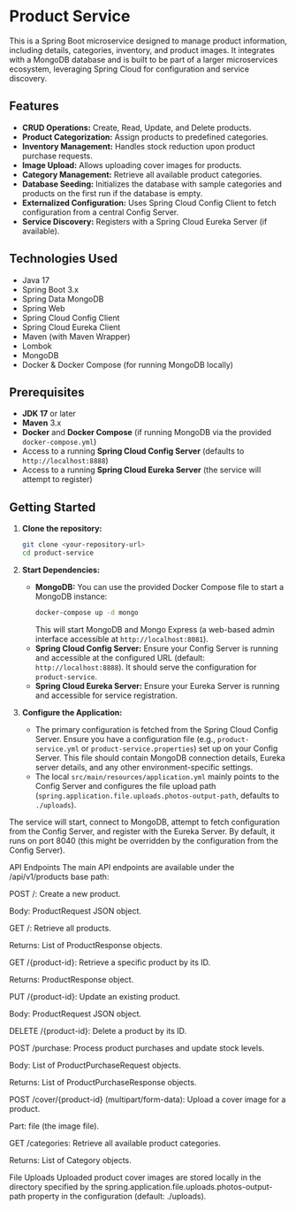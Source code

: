 # Product Service

This is a Spring Boot microservice designed to manage product information, including details, categories, inventory, and product images. It integrates with a MongoDB database and is built to be part of a larger microservices ecosystem, leveraging Spring Cloud for configuration and service discovery.

## Features

*   **CRUD Operations:** Create, Read, Update, and Delete products.
*   **Product Categorization:** Assign products to predefined categories.
*   **Inventory Management:** Handles stock reduction upon product purchase requests.
*   **Image Upload:** Allows uploading cover images for products.
*   **Category Management:** Retrieve all available product categories.
*   **Database Seeding:** Initializes the database with sample categories and products on the first run if the database is empty.
*   **Externalized Configuration:** Uses Spring Cloud Config Client to fetch configuration from a central Config Server.
*   **Service Discovery:** Registers with a Spring Cloud Eureka Server (if available).

## Technologies Used

*   Java 17
*   Spring Boot 3.x
*   Spring Data MongoDB
*   Spring Web
*   Spring Cloud Config Client
*   Spring Cloud Eureka Client
*   Maven (with Maven Wrapper)
*   Lombok
*   MongoDB
*   Docker & Docker Compose (for running MongoDB locally)

## Prerequisites

*   **JDK 17** or later
*   **Maven** 3.x
*   **Docker** and **Docker Compose** (if running MongoDB via the provided `docker-compose.yml`)
*   Access to a running **Spring Cloud Config Server** (defaults to `http://localhost:8888`)
*   Access to a running **Spring Cloud Eureka Server** (the service will attempt to register)

## Getting Started

1.  **Clone the repository:**
    ```bash
    git clone <your-repository-url>
    cd product-service
    ```

2.  **Start Dependencies:**
    *   **MongoDB:** You can use the provided Docker Compose file to start a MongoDB instance:
        ```bash
        docker-compose up -d mongo
        ```
        This will start MongoDB and Mongo Express (a web-based admin interface accessible at `http://localhost:8081`).
    *   **Spring Cloud Config Server:** Ensure your Config Server is running and accessible at the configured URL (default: `http://localhost:8888`). It should serve the configuration for `product-service`.
    *   **Spring Cloud Eureka Server:** Ensure your Eureka Server is running and accessible for service registration.

3.  **Configure the Application:**
    *   The primary configuration is fetched from the Spring Cloud Config Server. Ensure you have a configuration file (e.g., `product-service.yml` or `product-service.properties`) set up on your Config Server. This file should contain MongoDB connection details, Eureka server details, and any other environment-specific settings.
    *   The local `src/main/resources/application.yml` mainly points to the Config Server and configures the file upload path (`spring.application.file.uploads.photos-output-path`, defaults to `./uploads`).

The service will start, connect to MongoDB, attempt to fetch configuration from the Config Server, and register with the Eureka Server. By default, it runs on port 8040 (this might be overridden by the configuration from the Config Server).

API Endpoints
The main API endpoints are available under the /api/v1/products base path:

POST /: Create a new product.

Body: ProductRequest JSON object.

GET /: Retrieve all products.

Returns: List of ProductResponse objects.

GET /{product-id}: Retrieve a specific product by its ID.

Returns: ProductResponse object.

PUT /{product-id}: Update an existing product.

Body: ProductRequest JSON object.

DELETE /{product-id}: Delete a product by its ID.

POST /purchase: Process product purchases and update stock levels.

Body: List of ProductPurchaseRequest objects.

Returns: List of ProductPurchaseResponse objects.

POST /cover/{product-id} (multipart/form-data): Upload a cover image for a product.

Part: file (the image file).

GET /categories: Retrieve all available product categories.

Returns: List of Category objects.

File Uploads
Uploaded product cover images are stored locally in the directory specified by the spring.application.file.uploads.photos-output-path property in the configuration (default: ./uploads).


